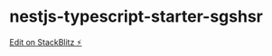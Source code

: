 # nestjs-typescript-starter-sgshsr

[Edit on StackBlitz ⚡️](https://stackblitz.com/edit/nestjs-typescript-starter-sgshsr)